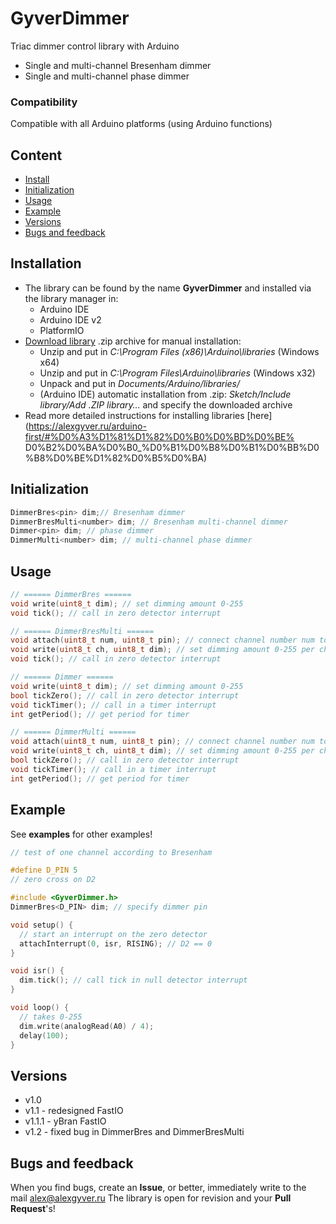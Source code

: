 # GyverDimmer
Triac dimmer control library with Arduino
- Single and multi-channel Bresenham dimmer
- Single and multi-channel phase dimmer

### Compatibility
Compatible with all Arduino platforms (using Arduino functions)

## Content
- [Install](#install)
- [Initialization](#init)
- [Usage](#usage)
- [Example](#example)
- [Versions](#versions)
- [Bugs and feedback](#feedback)

<a id="install"></a>
## Installation
- The library can be found by the name **GyverDimmer** and installed via the library manager in:
    - Arduino IDE
    - Arduino IDE v2
    - PlatformIO
- [Download library](https://github.com/GyverLibs/GyverDimmer/archive/refs/heads/main.zip) .zip archive for manual installation:
    - Unzip and put in *C:\Program Files (x86)\Arduino\libraries* (Windows x64)
    - Unzip and put in *C:\Program Files\Arduino\libraries* (Windows x32)
    - Unpack and put in *Documents/Arduino/libraries/*
    - (Arduino IDE) automatic installation from .zip: *Sketch/Include library/Add .ZIP library…* and specify the downloaded archive
- Read more detailed instructions for installing libraries [here] (https://alexgyver.ru/arduino-first/#%D0%A3%D1%81%D1%82%D0%B0%D0%BD%D0%BE% D0%B2%D0%BA%D0%B0_%D0%B1%D0%B8%D0%B1%D0%BB%D0%B8%D0%BE%D1%82%D0%B5%D0%BA)

<a id="init"></a>
## Initialization
```cpp
DimmerBres<pin> dim;// Bresenham dimmer
DimmerBresMulti<number> dim; // Bresenham multi-channel dimmer
Dimmer<pin> dim; // phase dimmer
DimmerMulti<number> dim; // multi-channel phase dimmer
```

<a id="usage"></a>
## Usage
```cpp
// ====== DimmerBres ======
void write(uint8_t dim); // set dimming amount 0-255
void tick(); // call in zero detector interrupt

// ====== DimmerBresMulti ======
void attach(uint8_t num, uint8_t pin); // connect channel number num to pin pin
void write(uint8_t ch, uint8_t dim); // set dimming amount 0-255 per channel ch
void tick(); // call in zero detector interrupt

// ====== Dimmer ======
void write(uint8_t dim); // set dimming amount 0-255
bool tickZero(); // call in zero detector interrupt
void tickTimer(); // call in a timer interrupt
int getPeriod(); // get period for timer

// ====== DimmerMulti ======
void attach(uint8_t num, uint8_t pin); // connect channel number num to pin pin
void write(uint8_t ch, uint8_t dim); // set dimming amount 0-255 per channel ch
bool tickZero(); // call in zero detector interrupt
void tickTimer(); // call in a timer interrupt
int getPeriod(); // get period for timer
```

<a id="example"></a>
## Example
See **examples** for other examples!
```cpp
// test of one channel according to Bresenham

#define D_PIN 5
// zero cross on D2

#include <GyverDimmer.h>
DimmerBres<D_PIN> dim; // specify dimmer pin

void setup() {
  // start an interrupt on the zero detector
  attachInterrupt(0, isr, RISING); // D2 == 0
}

void isr() {
  dim.tick(); // call tick in null detector interrupt
}

void loop() {
  // takes 0-255
  dim.write(analogRead(A0) / 4);
  delay(100);
}
```

<a id="versions"></a>
## Versions
- v1.0
- v1.1 - redesigned FastIO
- v1.1.1 - yBran FastIO
- v1.2 - fixed bug in DimmerBres and DimmerBresMulti

<a id="feedback"></a>
## Bugs and feedback
When you find bugs, create an **Issue**, or better, immediately write to the mail [alex@alexgyver.ru](mailto:alex@alexgyver.ru)
The library is open for revision and your **Pull Request**'s!
